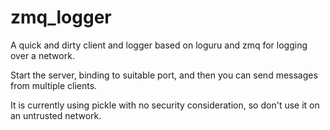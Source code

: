 # zmq_logger

A quick and dirty client and logger based on loguru and zmq for
logging over a network. 

Start the server, binding to suitable port, and then you can
send messages from multiple clients.

It is currently using pickle with no security consideration, so don't use it on an untrusted network. 